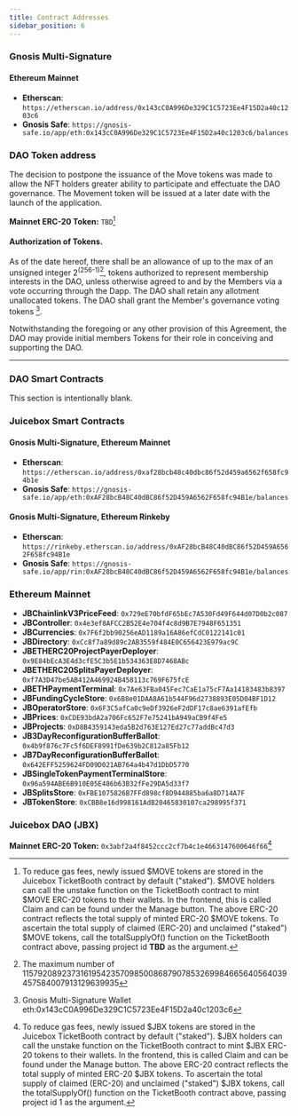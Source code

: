 ```yaml
---
title: Contract Addresses
sidebar_position: 6
---
```


### Gnosis Multi-Signature

#### Ethereum Mainnet

-   **Etherscan**: `https://etherscan.io/address/0x143cC0A996De329C1C5723Ee4F15D2a40c1203c6`
-   **Gnosis Safe**: `https://gnosis-safe.io/app/eth:0x143cC0A996De329C1C5723Ee4F15D2a40c1203c6/balances`

### DAO Token address

The decision to postpone the issuance of the Move tokens was made to allow the NFT holders greater ability to participate and effectuate the DAO governance. The Movement token will be issued at a later date with the launch of the application.

**Mainnet ERC-20 Token:** `TBD`[^1]

#### Authorization of Tokens.

As of the date hereof, there shall be an allowance of up to the max of an unsigned integer 2<sup>(256-1)</sup>[^2], tokens authorized to represent membership interests in the DAO, unless otherwise agreed to and by the Members via a vote occurring through the Dapp. The DAO shall retain any allotment unallocated tokens. The DAO shall grant the Member's governance voting tokens [^3].

Notwithstanding the foregoing or any other provision of this Agreement, the DAO may provide initial members Tokens for their role in conceiving and supporting the DAO.

---

### DAO Smart Contracts

This section is intentionally blank.

### Juicebox Smart Contracts

#### Gnosis Multi-Signature, Ethereum Mainnet

-   **Etherscan**: `https://etherscan.io/address/0xaf28bcb48c40dbc86f52d459a6562f658fc94b1e`
-   **Gnosis Safe**: `https://gnosis-safe.io/app/eth:0xAF28bcB48C40dBC86f52D459A6562F658fc94B1e/balances`

#### Gnosis Multi-Signature, Ethereum Rinkeby

-   **Etherscan**: `https://rinkeby.etherscan.io/address/0xAF28bcB48C40dBC86f52D459A6562F658fc94B1e`
-   **Gnosis Safe**: `https://gnosis-safe.io/app/rin:0xAF28bcB48C40dBC86f52D459A6562F658fc94B1e/balances`

### Ethereum Mainnet

-   **JBChainlinkV3PriceFeed**: `0x729eE70bfdF65bEc7A530Fd49F644d07D0b2c087`
-   **JBController**: `0x4e3ef8AFCC2B52E4e704f4c8d9B7E7948F651351`
-   **JBCurrencies**: `0x7F6f2bb90256eAD1189a16A86efCdC0122141c01`
-   **JBDirectory**: `0xCc8f7a89d89c2AB3559f484E0C656423E979ac9C`
-   **JBETHERC20ProjectPayerDeployer**: `0x9E84bEcA3E4d3cfE5C3b5E1b534363E8D7468ABc`
-   **JBETHERC20SplitsPayerDeployer**: `0xf7A3D47be5AB412A469924B458113c769F675fcE`
-   **JBETHPaymentTerminal**: `0x7Ae63FBa045Fec7CaE1a75cF7Aa14183483b8397`
-   **JBFundingCycleStore**: `0x6B8e01DAA8A61b544F96d2738893E05D04BF1D12`
-   **JBOperatorStore**: `0x6F3C5afCa0c9eDf3926eF2dDF17c8ae6391afEfb`
-   **JBPrices**: `0xCDE93bdA2a706Fc652F7e75241bA949aCB9f4Fe5`
-   **JBProjects**: `0xD8B4359143eda5B2d763E127Ed27c77addBc47d3`
-   **JB3DayReconfigurationBufferBallot**: `0x4b9f876c7Fc5f6DEF8991fDe639b2C812a85Fb12`
-   **JB7DayReconfigurationBufferBallot**: `0x642EFF5259624FD09D021AB764a4b47d1DbD5770`
-   **JBSingleTokenPaymentTerminalStore**: `0x96a594ABE6B910E05E486b63B32fFe29DA5d33f7`
-   **JBSplitsStore**: `0xFBE1075826B7FFd898cf8D944885ba6a8D714A7F`
-   **JBTokenStore**: `0xCBB8e16d998161AdB20465830107ca298995f371`

### Juicebox DAO (JBX)

**Mainnet ERC-20 Token:** `0x3abf2a4f8452ccc2cf7b4c1e4663147600646f66`[^4]

[^1]: To reduce gas fees, newly issued $MOVE tokens are stored in the Juicebox TicketBooth contract by default ("staked"). $MOVE holders can call the unstake function on the TicketBooth contract to mint $MOVE ERC-20 tokens to their wallets. In the frontend, this is called Claim and can be found under the Manage button. The above ERC-20 contract reflects the total supply of minted ERC-20 $MOVE tokens. To ascertain the total supply of claimed (ERC-20) and unclaimed ("staked") $MOVE tokens, call the totalSupplyOf() function on the TicketBooth contract above, passing project id **TBD** as the argument.
[^2]: The maximum number of 115792089237316195423570985008687907853269984665640564039457584007913129639935
[^3]: Gnosis Multi-Signature Wallet eth:0x143cC0A996De329C1C5723Ee4F15D2a40c1203c6
[^4]: To reduce gas fees, newly issued $JBX tokens are stored in the Juicebox TicketBooth contract by default ("staked"). $JBX holders can call the unstake function on the TicketBooth contract to mint $JBX ERC-20 tokens to their wallets. In the frontend, this is called Claim and can be found under the Manage button. The above ERC-20 contract reflects the total supply of minted ERC-20 $JBX tokens. To ascertain the total supply of claimed (ERC-20) and unclaimed ("staked") $JBX tokens, call the totalSupplyOf() function on the TicketBooth contract above, passing project id 1 as the argument.
